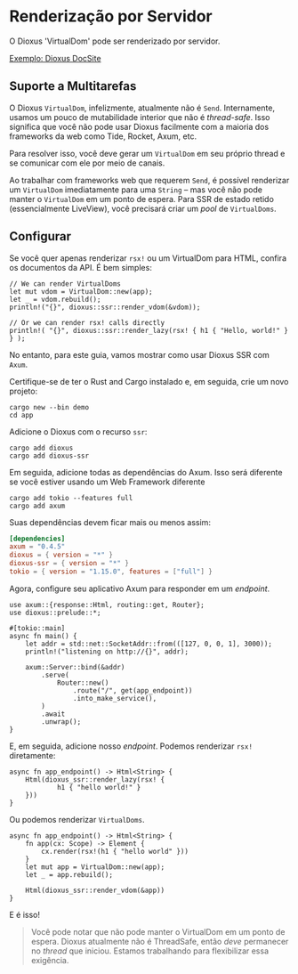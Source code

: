 # Renderização por Servidor

O Dioxus 'VirtualDom' pode ser renderizado por servidor.

[Exemplo: Dioxus DocSite](https://github.com/dioxusLabs/docsite)

## Suporte a Multitarefas

O Dioxus `VirtualDom`, infelizmente, atualmente não é `Send`. Internamente, usamos um pouco de mutabilidade interior que não é _thread-safe_. Isso significa que você não pode usar Dioxus facilmente com a maioria dos frameworks da web como Tide, Rocket, Axum, etc.

Para resolver isso, você deve gerar um `VirtualDom` em seu próprio thread e se comunicar com ele por meio de canais.

Ao trabalhar com frameworks web que requerem `Send`, é possível renderizar um `VirtualDom` imediatamente para uma `String` – mas você não pode manter o `VirtualDom` em um ponto de espera. Para SSR de estado retido (essencialmente LiveView), você precisará criar um _pool_ de `VirtualDoms`.

## Configurar

Se você quer apenas renderizar `rsx!` ou um VirtualDom para HTML, confira os documentos da API. É bem simples:

```rust, no_run
// We can render VirtualDoms
let mut vdom = VirtualDom::new(app);
let _ = vdom.rebuild();
println!("{}", dioxus::ssr::render_vdom(&vdom));

// Or we can render rsx! calls directly
println!( "{}", dioxus::ssr::render_lazy(rsx! { h1 { "Hello, world!" } } );
```

No entanto, para este guia, vamos mostrar como usar Dioxus SSR com `Axum`.

Certifique-se de ter o Rust and Cargo instalado e, em seguida, crie um novo projeto:

```shell
cargo new --bin demo
cd app
```

Adicione o Dioxus com o recurso `ssr`:

```shell
cargo add dioxus
cargo add dioxus-ssr
```

Em seguida, adicione todas as dependências do Axum. Isso será diferente se você estiver usando um Web Framework diferente

```
cargo add tokio --features full
cargo add axum
```

Suas dependências devem ficar mais ou menos assim:

```toml
[dependencies]
axum = "0.4.5"
dioxus = { version = "*" }
dioxus-ssr = { version = "*" }
tokio = { version = "1.15.0", features = ["full"] }
```

Agora, configure seu aplicativo Axum para responder em um _endpoint_.

```rust, no_run
use axum::{response::Html, routing::get, Router};
use dioxus::prelude::*;

#[tokio::main]
async fn main() {
    let addr = std::net::SocketAddr::from(([127, 0, 0, 1], 3000));
    println!("listening on http://{}", addr);

    axum::Server::bind(&addr)
        .serve(
            Router::new()
                .route("/", get(app_endpoint))
                .into_make_service(),
        )
        .await
        .unwrap();
}
```

E, em seguida, adicione nosso _endpoint_. Podemos renderizar `rsx!` diretamente:

```rust, no_run
async fn app_endpoint() -> Html<String> {
    Html(dioxus_ssr::render_lazy(rsx! {
            h1 { "hello world!" }
    }))
}
```

Ou podemos renderizar `VirtualDoms`.

```rust, no_run
async fn app_endpoint() -> Html<String> {
    fn app(cx: Scope) -> Element {
        cx.render(rsx!(h1 { "hello world" }))
    }
    let mut app = VirtualDom::new(app);
    let _ = app.rebuild();

    Html(dioxus_ssr::render_vdom(&app))
}
```

E é isso!

> Você pode notar que não pode manter o VirtualDom em um ponto de espera. Dioxus atualmente não é ThreadSafe, então _deve_ permanecer no _thread_ que iniciou. Estamos trabalhando para flexibilizar essa exigência.
